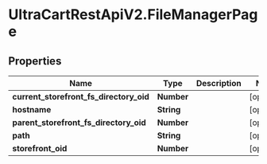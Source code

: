 # UltraCartRestApiV2.FileManagerPage

## Properties

Name | Type | Description | Notes
------------ | ------------- | ------------- | -------------
**current_storefront_fs_directory_oid** | **Number** |  | [optional] 
**hostname** | **String** |  | [optional] 
**parent_storefront_fs_directory_oid** | **Number** |  | [optional] 
**path** | **String** |  | [optional] 
**storefront_oid** | **Number** |  | [optional] 


